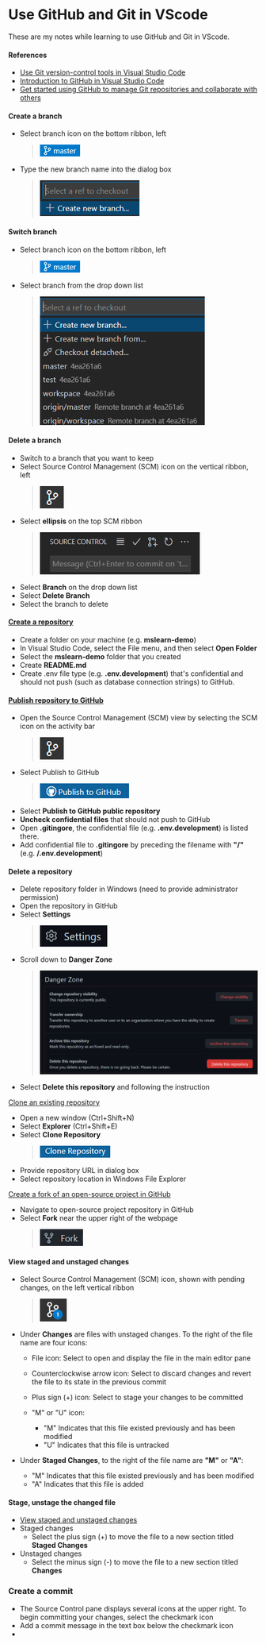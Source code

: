 # Use GitHub and Git in VScode

These are my notes while learning to use GitHub and Git in VScode.

#### References

- [Use Git version-control tools in Visual Studio Code](https://docs.microsoft.com/en-us/learn/modules/use-git-from-vs-code/)
- [Introduction to GitHub in Visual Studio Code](https://docs.microsoft.com/en-us/learn/modules/introduction-to-github-visual-studio-code/)
- [Get started using GitHub to manage Git repositories and collaborate with others](https://docs.github.com/en/get-started/quickstart)

#### Create a branch

- Select branch icon on the bottom ribbon, left
  > ![github_branch](images/vscode/github_branch.PNG)
- Type the new branch name into the dialog box
  > ![new_branch](images/vscode/new_branch.png)

#### Switch branch

- Select branch icon on the bottom ribbon, left
  > ![github_branch](images/vscode/github_branch.PNG)
- Select branch from the drop down list
  > ![switch_branch](images/vscode/switch_branch.png)

#### Delete a branch

- Switch to a branch that you want to keep
- Select Source Control Management (SCM) icon on the vertical ribbon, left
  > ![SCM](images/vscode/SCM.png)
- Select **ellipsis** on the top SCM ribbon
  > ![SCM_ribbon](images/vscode/SCM_ribbon.png)
- Select **Branch** on the drop down list
- Select **Delete Branch**
- Select the branch to delete

#### [Create a repository](https://docs.microsoft.com/en-us/learn/modules/introduction-to-github-visual-studio-code/5-exercise-publish)

- Create a folder on your machine (e.g. **mslearn-demo**)
- In Visual Studio Code, select the File menu, and then select **Open Folder**
- Select the **mslearn-demo** folder that you created
- Create **README.md**
- Create .env file type (e.g. **.env.development**) that's confidential and should not push (such as database connection strings) to GitHub.

#### [Publish repository to GitHub](https://docs.microsoft.com/en-us/learn/modules/introduction-to-github-visual-studio-code/5-exercise-publish)

- Open the Source Control Management (SCM) view by selecting the SCM icon on the activity bar
  > ![SCM](images/vscode/SCM.png)
- Select Publish to GitHub
  > ![publish_to_github](images/vscode/publish_to_github.png)
- Select **Publish to GitHub public repository**
- **Uncheck confidential files** that should not push to GitHub
- Open **.gitingore**, the confidential file (e.g. **.env.development**) is listed there.
- Add confidential file to **.gitingore** by preceding the filename with **"/"** (e.g. **/.env.development**)

#### Delete a repository

- Delete repository folder in Windows (need to provide administrator permission)
- Open the repository in GitHub
- Select **Settings**
  > ![Settings](images/GitHub/settings.png)
- Scroll down to **Danger Zone**
  > ![delete_repository](images/GitHub/delete_repository.png)
- Select **Delete this repository** and following the instruction

[Clone an existing repository](https://docs.microsoft.com/en-us/learn/modules/introduction-to-github-visual-studio-code/6-lesson-clone)

- Open a new window (Ctrl+Shift+N)
- Select **Explorer** (Ctrl+Shift+E)
- Select **Clone Repository**
  > ![clone_repository](images/vscode/clone_repository.png)
- Provide repository URL in dialog box
- Select repository location in Windows File Explorer

[Create a fork of an open-source project in GitHub](https://docs.microsoft.com/en-us/learn/modules/use-git-from-vs-code/3-exercise-clone-branch)

- Navigate to open-source project repository in GitHub
- Select **Fork** near the upper right of the webpage
  > ![fork](images/GitHub/fork.png)

#### View staged and unstaged changes

- Select Source Control Management (SCM) icon, shown with pending changes, on the left vertical ribbon

  > ![SCM_pending_changes](images/vscode/SCM_pending_changes.png)

- Under **Changes** are files with unstaged changes. To the right of the file name are four icons:

  - File icon: Select to open and display the file in the main editor pane
  - Counterclockwise arrow icon: Select to discard changes and revert the file to its state in the previous commit
  - Plus sign (+) icon: Select to stage your changes to be committed
  - "M" or "U" icon:

    - "M" Indicates that this file existed previously and has been modified
    - "U" Indicates that this file is untracked

- Under **Staged Changes**, to the right of the file name are **"M"** or **"A"**:
  - "M" Indicates that this file existed previously and has been modified
  - "A" Indicates that this file is added

#### Stage, unstage the changed file

- [View staged and unstaged changes](#view-staged-and-unstaged-changes)
- Staged changes
  - Select the plus sign (+) to move the file to a new section titled **Staged Changes**
- Unstaged changes
  - Select the minus sign (-) to move the file to a new section titled **Changes**

### Create a commit

- The Source Control pane displays several icons at the upper right. To begin committing your changes, select the checkmark icon
- Add a commit message in the text box below the checkmark icon
-
